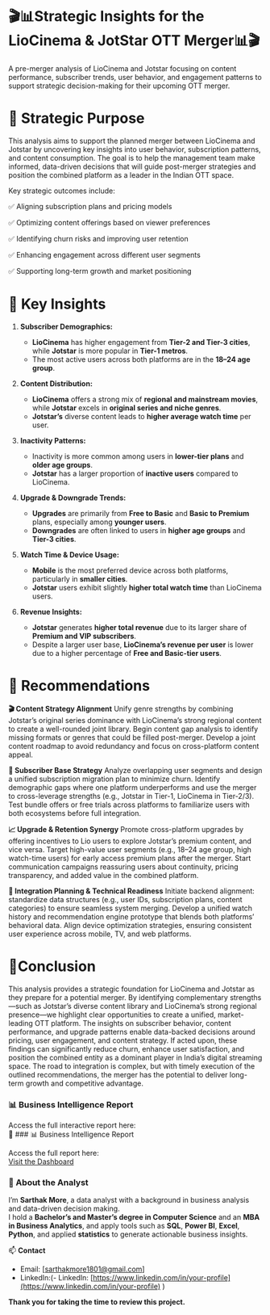 # 🎬📊Strategic Insights for the LioCinema & JotStar OTT Merger📊🎬
A pre-merger analysis of LioCinema and Jotstar focusing on content performance, subscriber trends, user behavior, and engagement patterns to support strategic decision-making for their upcoming OTT merger.

# 🎯 Strategic Purpose

This analysis aims to support the planned merger between LioCinema and Jotstar by uncovering key insights into user behavior, subscription patterns, and content consumption. The goal is to help the management team make informed, data-driven decisions that will guide post-merger strategies and position the combined platform as a leader in the Indian OTT space.

Key strategic outcomes include:

✅ Aligning subscription plans and pricing models

✅ Optimizing content offerings based on viewer preferences

✅ Identifying churn risks and improving user retention

✅ Enhancing engagement across different user segments

✅ Supporting long-term growth and market positioning

# 🧠 Key Insights
1. **Subscriber Demographics:**
   - **LioCinema** has higher engagement from **Tier-2 and Tier-3 cities**, while **Jotstar** is more popular in **Tier-1 metros**.
   - The most active users across both platforms are in the **18–24 age group**.

2. **Content Distribution:**
   - **LioCinema** offers a strong mix of **regional and mainstream movies**, while **Jotstar** excels in **original series and niche genres**.
   - **Jotstar’s** diverse content leads to **higher average watch time** per user.

3. **Inactivity Patterns:**
   - Inactivity is more common among users in **lower-tier plans** and **older age groups**.
   - **Jotstar** has a larger proportion of **inactive users** compared to LioCinema.

4. **Upgrade & Downgrade Trends:**
   - **Upgrades** are primarily from **Free to Basic** and **Basic to Premium** plans, especially among **younger users**.
   - **Downgrades** are often linked to users in **higher age groups** and **Tier-3 cities**.

5. **Watch Time & Device Usage:**
   - **Mobile** is the most preferred device across both platforms, particularly in **smaller cities**.
   - **Jotstar** users exhibit slightly **higher total watch time** than LioCinema users.

6. **Revenue Insights:**
   - **Jotstar** generates **higher total revenue** due to its larger share of **Premium and VIP subscribers**.
   - Despite a larger user base, **LioCinema’s revenue per user** is lower due to a higher percentage of **Free and Basic-tier users**.

# 📌 Recommendations

**🎬 Content Strategy Alignment**
Unify genre strengths by combining Jotstar’s original series dominance with LioCinema’s strong regional content to create a well-rounded joint library.
Begin content gap analysis to identify missing formats or genres that could be filled post-merger.
Develop a joint content roadmap to avoid redundancy and focus on cross-platform content appeal.

**👥 Subscriber Base Strategy**
Analyze overlapping user segments and design a unified subscription migration plan to minimize churn.
Identify demographic gaps where one platform underperforms and use the merger to cross-leverage strengths (e.g., Jotstar in Tier-1, LioCinema in Tier-2/3).
Test bundle offers or free trials across platforms to familiarize users with both ecosystems before full integration.

**📈 Upgrade & Retention Synergy**
Promote cross-platform upgrades by offering incentives to Lio users to explore Jotstar’s premium content, and vice versa.
Target high-value user segments (e.g., 18–24 age group, high watch-time users) for early access premium plans after the merger.
Start communication campaigns reassuring users about continuity, pricing transparency, and added value in the combined platform.

**🔧 Integration Planning & Technical Readiness**
Initiate backend alignment: standardize data structures (e.g., user IDs, subscription plans, content categories) to ensure seamless system merging.
Develop a unified watch history and recommendation engine prototype that blends both platforms’ behavioral data.
Align device optimization strategies, ensuring consistent user experience across mobile, TV, and web platforms.

# 📍Conclusion
This analysis provides a strategic foundation for LioCinema and Jotstar as they prepare for a potential merger. By identifying complementary strengths—such as Jotstar’s diverse content library and LioCinema’s strong regional presence—we highlight clear opportunities to create a unified, market-leading OTT platform.
The insights on subscriber behavior, content performance, and upgrade patterns enable data-backed decisions around pricing, user engagement, and content strategy. If acted upon, these findings can significantly reduce churn, enhance user satisfaction, and position the combined entity as a dominant player in India’s digital streaming space.
The road to integration is complex, but with timely execution of the outlined recommendations, the merger has the potential to deliver long-term growth and competitive advantage.

### 📊 Business Intelligence Report

Access the full interactive report here:  
🔗 ### 📊 Business Intelligence Report

Access the full report here:  
[Visit the Dashboard](https://app.powerbi.com/view?r=eyJrIjoiMzcyYmI5YWQtN2UwNC00MmRiLTlmODktZjdhYTA2NWUwOGNhIiwidCI6ImM2ZTU0OWIzLTVmNDUtNDAzMi1hYWU5LWQ0MjQ0ZGM1YjJjNCJ9&pageName=7fbb5c63bfb6a096e31d)

### 👤 About the Analyst

I’m **Sarthak More**, a data analyst with a background in business analysis and data-driven decision making.  
I hold a **Bachelor’s and Master’s degree in Computer Science** and an **MBA in Business Analytics**, and apply tools such as **SQL**, **Power BI**, **Excel**, **Python**, and applied **statistics** to generate actionable business insights.

📫 **Contact**  
- Email: [sarthakmore1801@gmail.com]  
- LinkedIn:(- LinkedIn: [https://www.linkedin.com/in/your-profile](https://www.linkedin.com/in/your-profile)
)



**Thank you for taking the time to review this project.**
